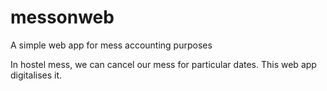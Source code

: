 # messonweb
A simple web app for mess accounting purposes

In hostel mess, we can cancel our mess for particular dates. This web app digitalises it.

